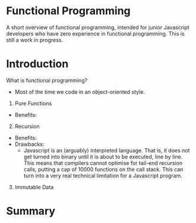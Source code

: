 # Functional Programming

A short overview of functional programming, intended for junior Javascript developers who have zero experience in functional programming. This is still a work in progress.

# Introduction

What is functional programming?
* Most of the time we code in an object-oriented style.

1. Pure Functions
  * Benefits:

2. Recursion
  * Benefits:
  * Drawbacks:
    * Javascript is an (arguably) interpreted language. That is, it does not get turned into binary until it is about to be executed, line by line. This means that compilers cannot optimise for tail-end recursion calls, putting a cap of 10000 functions on the call stack. This can turn into a very real technical limitation for a Javascript program.

3. Immutable Data

# Summary